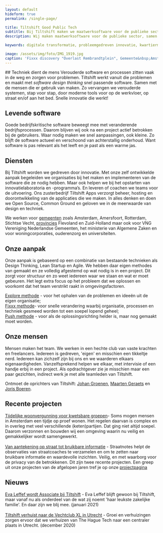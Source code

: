 ```yaml
---
layout: default
hideform: true
permalink: /single-page/

title: Tiltshift Good Public Tech
subtitle: Bij Tiltshift maken we maatwerksoftware voor de publieke sector, samen met de mensen die het gebruiken.
description: Wij maken maatwerksoftware voor de publieke sector, samen met de mensen die het gebruiken.

keywords: digitale transformatie, probleemgedreven innovatie, kwartiermaker, human centered design, software design thinking, service design, lean startup, lean ux, agile development, xp, scrum, labs, apps, projecten, advies, consultancy, overheid, overheden, publieke sector, mens centraal, common ground, open source, creative commons, creative thinking, open collaboration, Fixxx, Push

image: /assets/img/foto/IMG_1919.jpg
caption: 'Fixxx discovery "Overlast Rembrandtplein", Gemeente&nbsp;Amsterdam'
---
```

<a name="Wat we doen"/>
## Techniek dient de mens
Verouderde software en processen zitten vaak in de weg en zorgen voor problemen. Tiltshift werkt vanuit die problemen en maakt met <i>software design thinking</i> snel passende software. Samen met de mensen die er gebruik van maken. Zo vervangen we verouderde systemen, stap voor stap, door moderne tools voor op de werkvloer, op straat en/of aan het bed. Snelle innovatie die werkt!

## Levende software
Goede bedrijfskritische software beweegt mee met veranderende bedrijfsprocessen. Daarom blijven wij ook na een project actief betrokken bij de gebruikers. Waar nodig maken we snel aanpassingen, ook kleine. Zo blijft de software actueel en verschoond van achterstallig onderhoud. Want software is pas relevant als het leeft en je past als een warme jas.

## Diensten
Bij Tiltshift worden we gedreven door innovatie. Met onze zelf ontwikkelde aanpak begeleiden we organisaties bij het maken en implementeren van de software die ze nodig hebben. Maar ook helpen we bij het opstarten van innovatielaboratoria en -programma’s. En leveren of coachen we teams voor de uitvoering. Ons zusterbedrijf Tiltshift Apps verzorgt beheer, hosting en doorontwikkeling van de applicaties die we maken.
In alles denken en doen we Open Source, Common Ground en geloven we in de meerwaarde van design en techniek. 

We werken voor <u>gemeenten</u> zoals Amsterdam, Amersfoort, Rotterdam, Stichtse Vecht, <u>provincies</u> Flevoland en Zuid-Holland maar ook voor VNG Vereniging Nederlandse Gemeenten, het ministerie van Algemene Zaken en voor woningcorporaties, ouderenzorg en universiteiten. 

## Onze aanpak
Onze aanpak is gebaseerd op een combinatie van bestaande technieken als Design Thinking, Lean Startup en Agile. We hebben daar eigen methodes van gemaakt en ze volledig afgestemd op wat nodig is in een project. Dit zorgt voor structuur en zo weet iedereen waar we staan en wat er moet gebeuren. Het legt extra focus op het probleem dat we oplossen en voorkomt dat het team verstrikt raakt in omgevingsfactoren.

[Explore methode](/methodes/explore/) - voor het ophalen van de problemen en ideeën uit de eigen organisatie;<br>
[Fixxx methode](/methodes/fixxx/)- voor snelle verandering waarbij organisatie, processen en techniek gesmeed worden tot een soepel lopend geheel;<br>
[Push methode](/methodes/push/) - voor als de oplossingsrichting helder is, maar nog gemaakt moet worden.<br>

## Onze mensen
Mensen maken het team. We werken in een hechte club van vaste krachten en freelancers. Iedereen is gedreven, 'eigen' en misschien een tikkeltje nerd. Iedereen kan zichzelf zijn bij ons en we waarderen elkaars eigenaardigheden. Vanzelfsprekend helpen we elkaar, met intervisie of een handje erbij in een project. Als opdrachtgever zie je misschien maar een paar gezichten, indirect werk je met alle teamleden van Tiltshift.

Ontmoet de oprichters van Tiltshift: [Johan Groenen](/mensen/johan-groenen/), [Maarten Geraets](/mensen/maarten-geraets/) en [Joris Boeren](/mensen/joris-boeren/).
 
## Recente projecten
[Tijdelijke woonvergunning voor kwetsbare groepen](/projecten/woonvergunning-voor-kwetsbare-groepen/)- Soms mogen mensen in Amsterdam een tijdje op proef wonen. Het regelen daarvan is complex en in overleg met veel verschillende (keten)partijen. Dat ging niet altijd soepel. Daarom verzonnen en bouwden wij een omgeving waarin nu veilig en gemakkelijker wordt samengewerkt. <br><br>
[Van aantekening op straat tot bruikbare informatie](/projecten/straatnotes-applicatiefamilie/) - Straatnotes helpt de observaties van straatcoaches te verzamelen en  om te zetten naar bruikbare informatie en waardevolle inzichten. Veilig, en met waarborg voor de privacy van de betrokkenen. 
Dit zijn twee recente projecten. Een greep uit onze projecten van de afgelopen jaren tref je op onze [projectpagina](/projecten/)

## Nieuws
[Eva Leffef wordt Associate bij Tiltshift](https://www.linkedin.com/feed/update/urn:li:activity:6759385123508117504) - Eva Leffef blijft gewoon bij Tiltshift, maar vanaf nu als onderdeel van de wat zij noemt 'haar leukste zakelijke familie'. En daar zijn we blij mee. (januari 2021)
<br><br>
[Tiltshift verhuist naar de Vechtclub XL in Utrecht](https://www.linkedin.com/feed/update/urn:li:activity:6746708254681890816) - Groei en verhuizingen zorgen ervoor dat we verhuizen van The Hague Tech naar een centraler plaats in Utrecht. (december 2020)
